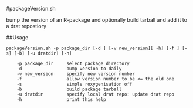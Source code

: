 #packageVersion.sh

bump the version of an R-package and optionally build tarball and add it to a drat repostiory

##Usage
```
packageVersion.sh -p package_dir [-d ] [-v new_version][ -h] [-f ] [-s] [-b] [-u dratdir] [-h]
 
    -p package_dir     select package directory
    -d                 bump version to daily
    -v new_version     specify new version number
    -f                 allow version number to be <= the old one
    -s                 simple roxygenisation off
    -b                 build package tarball
    -u dratdir         specify local drat repo: update drat repo
    -h                 print this help
```
